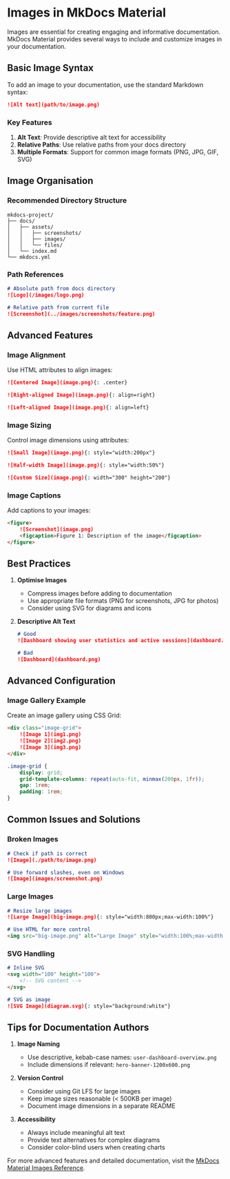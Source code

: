 # Images in MkDocs Material

Images are essential for creating engaging and informative documentation. MkDocs Material provides several ways to include and customize images in your documentation.

## Basic Image Syntax

To add an image to your documentation, use the standard Markdown syntax:

```markdown
![Alt text](path/to/image.png)
```

### Key Features

1. **Alt Text**: Provide descriptive alt text for accessibility
2. **Relative Paths**: Use relative paths from your docs directory
3. **Multiple Formats**: Support for common image formats (PNG, JPG, GIF, SVG)

## Image Organisation

### Recommended Directory Structure

```
mkdocs-project/
├── docs/
│   ├── assets/
│   │   ├── screenshots/
│   │   ├── images/
│   │   └── files/
│   └── index.md
└── mkdocs.yml
```

### Path References

```markdown
# Absolute path from docs directory
![Logo](/images/logo.png)

# Relative path from current file
![Screenshot](../images/screenshots/feature.png)
```

## Advanced Features

### Image Alignment

Use HTML attributes to align images:

```markdown
![Centered Image](image.png){: .center}

![Right-aligned Image](image.png){: align=right}

![Left-aligned Image](image.png){: align=left}
```

### Image Sizing

Control image dimensions using attributes:

```markdown
![Small Image](image.png){: style="width:200px"}

![Half-width Image](image.png){: style="width:50%"}

![Custom Size](image.png){: width="300" height="200"}
```

### Image Captions

Add captions to your images:

```markdown
<figure>
    ![Screenshot](image.png)
    <figcaption>Figure 1: Description of the image</figcaption>
</figure>
```

## Best Practices

1. **Optimise Images**
    - Compress images before adding to documentation
    - Use appropriate file formats (PNG for screenshots, JPG for photos)
    - Consider using SVG for diagrams and icons

2. **Descriptive Alt Text**
    ```markdown
    # Good
    ![Dashboard showing user statistics and active sessions](dashboard.png)

    # Bad
    ![Dashboard](dashboard.png)
    ```

## Advanced Configuration

### Image Gallery Example

Create an image gallery using CSS Grid:

```markdown
<div class="image-grid">
    ![Image 1](img1.png)
    ![Image 2](img2.png)
    ![Image 3](img3.png)
</div>
```

```css
.image-grid {
    display: grid;
    grid-template-columns: repeat(auto-fit, minmax(200px, 1fr));
    gap: 1rem;
    padding: 1rem;
}
```

## Common Issues and Solutions

### Broken Images

```markdown
# Check if path is correct
![Image](./path/to/image.png)

# Use forward slashes, even on Windows
![Image](images/screenshot.png)
```

### Large Images

```markdown
# Resize large images
![Large Image](big-image.png){: style="width:800px;max-width:100%"}

# Use HTML for more control
<img src="big-image.png" alt="Large Image" style="width:100%;max-width:800px">
```

### SVG Handling

```markdown
# Inline SVG
<svg width="100" height="100">
    <!-- SVG content -->
</svg>

# SVG as image
![SVG Image](diagram.svg){: style="background:white"}
```

## Tips for Documentation Authors

1. **Image Naming**
      * Use descriptive, kebab-case names: `user-dashboard-overview.png`
      * Include dimensions if relevant: `hero-banner-1200x600.png`

2. **Version Control** 
      * Consider using Git LFS for large images
      * Keep image sizes reasonable (< 500KB per image)
      * Document image dimensions in a separate README

3. **Accessibility**
      * Always include meaningful alt text
      * Provide text alternatives for complex diagrams
      * Consider color-blind users when creating charts

For more advanced features and detailed documentation, visit the [MkDocs Material Images Reference](https://squidfunk.github.io/mkdocs-material/reference/images/).







